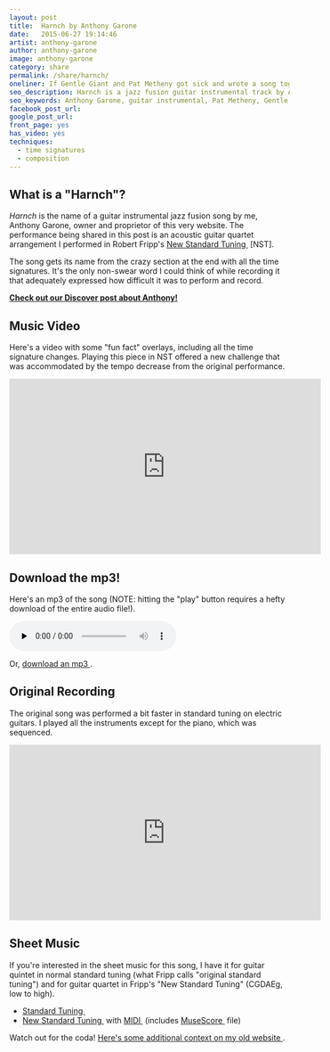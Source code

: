 ```yaml
---
layout: post
title:  Harnch by Anthony Garone
date:   2015-06-27 19:14:46
artist: anthony-garone
author: anthony-garone
image: anthony-garone
category: share
permalink: /share/harnch/
oneliner: If Gentle Giant and Pat Metheny got sick and wrote a song together.
seo_description: Harnch is a jazz fusion guitar instrumental track by Anthony Garone. It's overly complex.
seo_keywords: Anthony Garone, guitar instrumental, Pat Metheny, Gentle Giant, King Crimson, Robert Fripp
facebook_post_url:
google_post_url:
front_page: yes
has_video: yes
techniques:
  - time signatures
  - composition
---
```

## What is a "Harnch"?

*Harnch* is the name of a guitar instrumental jazz fusion song by me, Anthony Garone, owner and proprietor of this very website. The performance being shared in this post is an acoustic guitar quartet arrangement I performed in Robert Fripp's [New Standard Tuning&nbsp;<i class="non-mwm fa fa-external-link-square"></i>](https://en.wikipedia.org/wiki/New_standard_tuning) [NST].

The song gets its name from the crazy section at the end with all the time signatures. It's the only non-swear word I could think of while recording it that adequately expressed how difficult it was to perform and record.

**[Check out our Discover post about Anthony!](/discover/anthony-garone)**

## Music Video

Here's a video with some "fun fact" overlays, including all the time signature changes. Playing this piece in NST offered a new challenge that was accommodated by the tempo decrease from the original performance.

<div class="video-wrapper">
<iframe width="560" height="315" src="https://www.youtube.com/embed/hKxuR7x4JrE?rel=0" frameborder="0" allowfullscreen></iframe>
</div>

## Download the mp3!

Here's an mp3 of the song (NOTE: hitting the "play" button requires a hefty download of the entire audio file!).

<p><audio src="http://audio.makeweirdmusic.com/share/harnch/makeweirdmusic-harnch.mp3" controls preload="none" /></p>

Or, [download an mp3&nbsp;<i class="non-mwm fa fa-external-link-square"></i>](http://audio.makeweirdmusic.com/share/harnch/makeweirdmusic-harnch.mp3).

## Original Recording

The original song was performed a bit faster in standard tuning on electric guitars. I played all the instruments except for the piano, which was sequenced.

<div class="video-wrapper">
<iframe width="560" height="315" src="https://www.youtube.com/embed/qQp9uzCcFug?rel=0" frameborder="0" allowfullscreen></iframe>
</div>

## Sheet Music

If you're interested in the sheet music for this song, I have it for guitar quintet in normal standard tuning (what Fripp calls "original standard tuning") and for guitar quartet in Fripp's "New Standard Tuning" (CGDAEg, low to high).

- [Standard Tuning&nbsp;<i class="non-mwm fa fa-external-link-square"></i>](https://github.com/MakeWeirdMusic/assets/tree/master/share/harnch/ost)
- [New Standard Tuning&nbsp;<i class="non-mwm fa fa-external-link-square"></i>](https://github.com/MakeWeirdMusic/assets/tree/master/share/harnch/nst) with [MIDI&nbsp;<i class="non-mwm fa fa-external-link-square"></i>](https://github.com/MakeWeirdMusic/assets/tree/master/share/harnch/ost/midi) (includes [MuseScore&nbsp;<i class="non-mwm fa fa-external-link-square"></i>](http://musescore.org) file)

Watch out for the coda! [Here's some additional context on my old website&nbsp;<i class="non-mwm fa fa-external-link-square"></i>](http://blog.garone.org/guitar/harnch-for-five-guitars).
